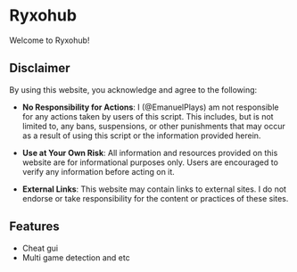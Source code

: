 # Ryxohub

Welcome to Ryxohub! 

## Disclaimer

By using this website, you acknowledge and agree to the following:

- **No Responsibility for Actions**: I (@EmanuelPlays) am not responsible for any actions taken by users of this script. This includes, but is not limited to, any bans, suspensions, or other punishments that may occur as a result of using this script or the information provided herein.

- **Use at Your Own Risk**: All information and resources provided on this website are for informational purposes only. Users are encouraged to verify any information before acting on it.

- **External Links**: This website may contain links to external sites. I do not endorse or take responsibility for the content or practices of these sites.

## Features

- Cheat gui
- Multi game detection and etc

